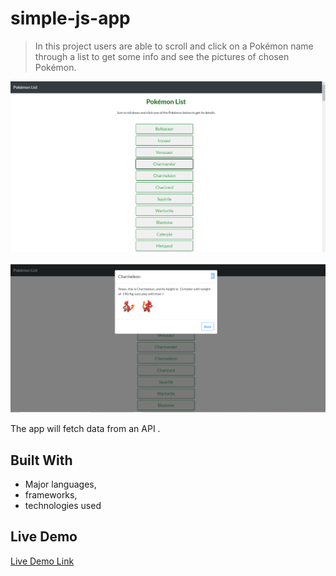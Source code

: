 # simple-js-app

> In this project users are able to scroll and click on a Pokémon name through a list to get some info and see the pictures of chosen Pokémon.

![screenshot](img/ast.png)

![screenshot](img/asta.png)

The app will fetch data from an API .

## Built With

- Major languages,
- frameworks,
- technologies used

## Live Demo

[Live Demo Link](https://livedemo.com)
